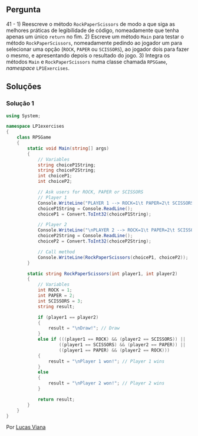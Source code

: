 ## Pergunta

41 - 1) Reescreve o método `RockPaperScissors` de modo a que siga as melhores
práticas de legibilidade de código, nomeadamente que tenha apenas um único
`return` no fim. 2) Escreve um método `Main` para testar o método
`RockPaperScissors`, nomeadamente pedindo ao jogador um para selecionar uma
opção (`ROCK`, `PAPER` ou `SCISSORS`), ao jogador dois para fazer o mesmo, e
apresentando depois o resultado do jogo. 3) Integra os métodos `Main` e
`RockPaperScissors` numa classe chamada `RPSGame`, _namespace_ `LP1Exercises`.

## Soluções

### Solução 1

```cs
using System;

namespace LP1exercises
{
    class RPSGame
    {
        static void Main(string[] args)
        {
            // Variables
            string choiceP1String;
            string choiceP2String;
            int choiceP1;
            int choiceP2;

            // Ask users for ROCK, PAPER or SCISSORS
            // Player 1
            Console.WriteLine("PLAYER 1 --> ROCK=1\t PAPER=2\t SCISSORS=3\n Choose: ");
            choiceP1String = Console.ReadLine();
            choiceP1 = Convert.ToInt32(choiceP1String);

            // Player 2
            Console.WriteLine("\nPLAYER 2 --> ROCK=1\t PAPER=2\t SCISSORS=3\nChoose: ");
            choiceP2String = Console.ReadLine();
            choiceP2 = Convert.ToInt32(choiceP2String);

            // Call method
            Console.WriteLine(RockPaperScissors(choiceP1, choiceP2));
        }

        static string RockPaperScissors(int player1, int player2)
        {
            // Variables
            int ROCK = 1;
            int PAPER = 2;
            int SCISSORS = 3;
            string result;

            if (player1 == player2)
            {
                result = "\nDraw!"; // Draw
            }
            else if (((player1 == ROCK) && (player2 == SCISSORS)) ||
                    ((player1 == SCISSORS) && (player2 == PAPER)) ||
                    ((player1 == PAPER) && (player2 == ROCK)))
            {
                result = "\nPlayer 1 won!"; // Player 1 wins
            }
            else
            {
                result = "\nPlayer 2 won!"; // Player 2 wins
            }

            return result;
        }
    }
}
```
Por [Lucas Viana](https://github.com/LucasViana18)